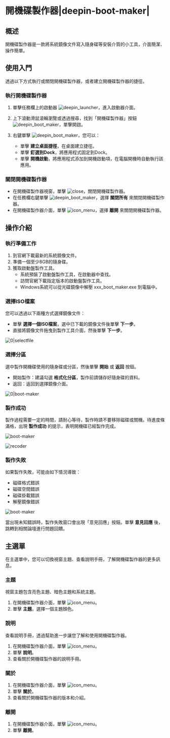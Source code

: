 # 開機碟製作器|deepin-boot-maker|

## 概述

開機碟製作器是一款將系統鏡像文件寫入隨身碟等安裝介質的小工具，介面簡潔、操作簡單。



## 使用入門

透過以下方式執行或關閉開機碟製作器，或者建立開機碟製作器的捷徑。

### 執行開機碟製作器

1. 單擊任務欄上的啟動器 ![deepin_launcher](../common/deepin_launcher.svg)，進入啟動器介面。
2. 上下滾動滑鼠滾輪瀏覽或透過搜尋，找到「開機碟製作器」按鈕 ![deepin_boot_maker](../common/deepin_boot_maker.svg)，單擊開啟。
3. 右鍵單擊 ![deepin_boot_maker](../common/deepin_boot_maker.svg)，您可以：

   - 單擊 **建立桌面捷徑**，在桌面建立捷徑。
   - 單擊 **釘選到Dock**，將應用程式固定到Dock。
   - 單擊 **開機啟動**，將應用程式添加到開機啟動項，在電腦開機時自動執行該應用。

### 關閉開機碟製作器

- 在開機碟製作器視窗，單擊 ![close](../common/close.svg)，關閉開機碟製作器。
- 在任務欄右鍵單擊 ![deepin_boot_maker](../common/deepin_boot_maker.svg)，選擇 **關閉所有** 來關閉開機碟製作器。
- 在開機碟製作器介面，單擊 ![icon_menu](../common/icon_menu.svg)，選擇 **離開** 來關閉開機碟製作器。

## 操作介紹

### 執行準備工作

1. 到官網下載最新的系統鏡像文件。
2. 準備一個至少8GB的隨身碟。
3. 獲取啟動盤製作工具。
   - 系統預裝了啟動盤製作工具，在啟動器中查找。
   - 訪問官網下載指定版本的啟動盤製作工具。
   - Windows系統可以從光碟鏡像中解壓 xxx_boot_maker.exe 到電腦中。

### 選擇ISO檔案

您可以透過以下兩種方式選擇鏡像文件：

- 單擊 **選擇一個ISO檔案**，選中已下載的鏡像文件後單擊 **下一步**。
- 直接將鏡像文件拖曳到製作工具介面，然後單擊 **下一步**。



![0|selectfile](fig/selectfile.png)

### 選擇分區

選中製作開機碟使用的隨身碟或分區，然後單擊 **開始** 或 **返回**  按鈕。

   - 開始製作：建議勾選 **格式化分區**，製作前請儲存好隨身碟的資料。
   - 返回：返回到選擇鏡像介面。

![0|boot-maker](fig/select_disk.png)

### 製作成功

製作過程需要一定的時間，請耐心等待，製作時請不要移除磁碟或關機。待進度條滿格，出現 **製作成功** 的提示，表明開機碟已經製作完成。

![boot-maker](fig/making.png)

![recoder](fig/success.png)

### 製作失敗

如果製作失敗，可能由如下情況導致：

- 磁碟格式錯誤
- 磁碟空間錯誤
- 磁碟掛載錯誤
- 解壓鏡像錯誤



![boot-maker](fig/fail.png)



當出現未知錯誤時，製作失敗窗口會出現「意見回應」按鈕。單擊 **意見回應** 後，跳轉到相關論壇進行問題回饋。

## 主選單

在主選單中，您可以切換視窗主題、查看說明手冊，了解開機碟製作器的更多訊息。

### 主題

視窗主題包含亮色主題、暗色主題和系統主題。

1. 在開機碟製作器介面，單擊 ![icon_menu](../common/icon_menu.svg)。
2. 單擊 **主題**，選擇一個主題顏色。

### 說明

查看說明手冊，透過幫助進一步讓您了解和使用開機碟製作器。

1. 在開機碟製作器介面，單擊 ![icon_menu](../common/icon_menu.svg)。
2. 單擊 **說明**。
3. 查看關於開機碟製作器的說明手冊。

### 關於

1. 在開機碟製作器介面，單擊 ![icon_menu](../common/icon_menu.svg)。
2. 單擊 **關於**。
3. 查看關於開機碟製作器的版本和介紹。

### 離開

1. 在開機碟製作器介面，單擊 ![icon_menu](../common/icon_menu.svg)。
2. 單擊 **離開**。